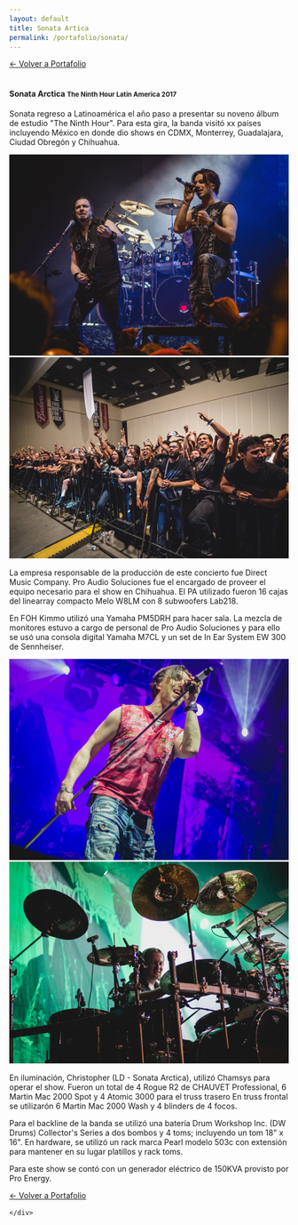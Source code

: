 ```yaml
---
layout: default
title: Sonata Artica
permalink: /portafolio/sonata/
---
```



<div class="py-5">
  <div class="container">
    <div class="px-5">
      <a href="/portafolio">← Volver a Portafolio</a>
      <br><br>
      <h4 class="sect-title">
        Sonata Arctica
        <small>The Ninth Hour Latin America 2017</small>
      </h4>
      <p class="lead">
        Sonata regreso a Latinoamérica el año paso a presentar su noveno álbum de estudio "The Ninth
        Hour". Para esta gira, la banda visitó xx países incluyendo México en donde dio shows en
        CDMX, Monterrey, Guadalajara, Ciudad Obregón y Chihuahua.
      </p>
      <div class="row pb-5">
        <div class="col-sm-6">
          <img class="img-fluid" src="/assets/images/portafolio/sonata/3.png">
        </div>
        <div class="col-sm-6">
          <img class="img-fluid" src="/assets/images/portafolio/sonata/4.png">
        </div>
      </div>
      <p class="lead">
        La empresa responsable de la producción de este concierto fue Direct Music Company. Pro
        Audio Soluciones fue el encargado de proveer el equipo necesario para el show en Chihuahua.
        El PA utilizado fueron 16 cajas del linearray compacto Melo W8LM con 8 subwoofers Lab218.
      </p>
      <p class="lead">
        En FOH Kimmo utilizó una Yamaha PM5DRH para hacer sala. La mezcla de monitores estuvo a
        cargo de personal de Pro Audio Soluciones y para ello se usó una consola digital Yamaha M7CL
        y un set de In Ear System EW 300 de Sennheiser.
      </p>
      <div class="row py-5">
        <div class="col-sm-6">
          <img class="img-fluid" src="/assets/images/portafolio/sonata/1.png">
        </div>
        <div class="col-sm-6">
          <img class="img-fluid" src="/assets/images/portafolio/sonata/2.png">
        </div>
      </div>
      <p class="lead">
        En iluminación, Christopher (LD - Sonata Arctica), utilizó Chamsys para operar el show. Fueron
        un total de 4 Rogue R2 de CHAUVET Professional, 6 Martin Mac 2000 Spot y 4 Atomic 3000
        para el truss trasero En truss frontal se utilizarón 6 Martin Mac 2000 Wash y 4 blinders de 4
        focos.
      </p>
      <p class="lead">
        Para el backline de la banda se utilizó una batería Drum Workshop Inc. (DW Drums) Collector's Series a dos bombos y 4 toms; incluyendo un tom 18" x 16". En hardware, se utilizó un rack marca Pearl modelo 503c con extensión para mantener en su lugar platillos y rack toms.
      </p>
      <p class="lead">
        Para este show se contó con un generador eléctrico de 150KVA provisto por Pro Energy.
      </p>
      <div class="text-center py-5">
        <a class="btn btn-primary" href="/portafolio">← Volver a Portafolio</a>
      </div>


    </div>
  </div>
</div>
